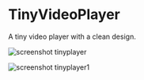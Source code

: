 # TinyVideoPlayer
A tiny video player with a clean design.

![screenshot tinyplayer](https://raw.github.com/Crmbl/TinyVideoPlayer/master/TinyVideoPlayer/Capture.PNG)

![screenshot tinyplayer1](https://raw.github.com/Crmbl/TinyVideoPlayer/master/TinyVideoPlayer/Capture1.PNG)
